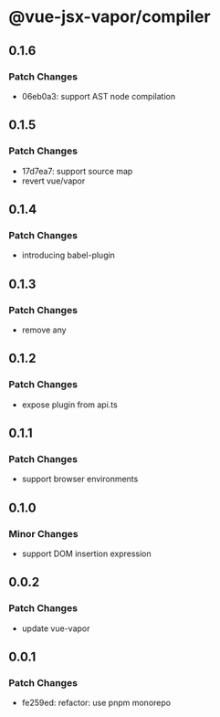 # @vue-jsx-vapor/compiler

## 0.1.6

### Patch Changes

- 06eb0a3: support AST node compilation

## 0.1.5

### Patch Changes

- 17d7ea7: support source map
- revert vue/vapor

## 0.1.4

### Patch Changes

- introducing babel-plugin

## 0.1.3

### Patch Changes

- remove any

## 0.1.2

### Patch Changes

- expose plugin from api.ts

## 0.1.1

### Patch Changes

- support browser environments

## 0.1.0

### Minor Changes

- support DOM insertion expression

## 0.0.2

### Patch Changes

- update vue-vapor

## 0.0.1

### Patch Changes

- fe259ed: refactor: use pnpm monorepo

